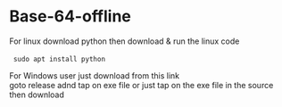 # Base-64-offline

For linux download python then download & run the linux code <br>
<br>
<code>
sudo apt install python
</code>

For Windows user just download from this link <br>
goto release adnd tap on exe file or just tap on the exe file in the source then download
